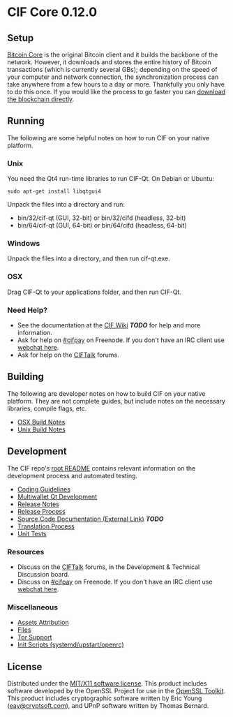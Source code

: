 CIF Core 0.12.0
=====================

Setup
---------------------
[Bitcoin Core](http://bitcoin.org/en/download) is the original Bitcoin client and it builds the backbone of the network. However, it downloads and stores the entire history of Bitcoin transactions (which is currently several GBs); depending on the speed of your computer and network connection, the synchronization process can take anywhere from a few hours to a day or more. Thankfully you only have to do this once. If you would like the process to go faster you can [download the blockchain directly](bootstrap.md).

Running
---------------------
The following are some helpful notes on how to run CIF on your native platform.

### Unix

You need the Qt4 run-time libraries to run CIF-Qt. On Debian or Ubuntu:

	sudo apt-get install libqtgui4

Unpack the files into a directory and run:

- bin/32/cif-qt (GUI, 32-bit) or bin/32/cifd (headless, 32-bit)
- bin/64/cif-qt (GUI, 64-bit) or bin/64/cifd (headless, 64-bit)



### Windows

Unpack the files into a directory, and then run cif-qt.exe.

### OSX

Drag CIF-Qt to your applications folder, and then run CIF-Qt.

### Need Help?

* See the documentation at the [CIF Wiki](https://en.bitcoin.it/wiki/Main_Page) ***TODO***
for help and more information.
* Ask for help on [#cifpay](http://webchat.freenode.net?channels=cifpay) on Freenode. If you don't have an IRC client use [webchat here](http://webchat.freenode.net?channels=cifpay).
* Ask for help on the [CIFTalk](https://ciftalk.org/) forums.

Building
---------------------
The following are developer notes on how to build CIF on your native platform. They are not complete guides, but include notes on the necessary libraries, compile flags, etc.

- [OSX Build Notes](build-osx.md)
- [Unix Build Notes](build-unix.md)

Development
---------------------
The CIF repo's [root README](https://github.com/cifpay/cif/blob/master/README.md) contains relevant information on the development process and automated testing.

- [Coding Guidelines](coding.md)
- [Multiwallet Qt Development](multiwallet-qt.md)
- [Release Notes](release-notes.md)
- [Release Process](release-process.md)
- [Source Code Documentation (External Link)](https://dev.visucore.com/bitcoin/doxygen/) ***TODO***
- [Translation Process](translation_process.md)
- [Unit Tests](unit-tests.md)

### Resources
* Discuss on the [CIFTalk](https://ciftalk.org/) forums, in the Development & Technical Discussion board.
* Discuss on [#cifpay](http://webchat.freenode.net/?channels=cifpay) on Freenode. If you don't have an IRC client use [webchat here](http://webchat.freenode.net/?channels=cifpay).

### Miscellaneous
- [Assets Attribution](assets-attribution.md)
- [Files](files.md)
- [Tor Support](tor.md)
- [Init Scripts (systemd/upstart/openrc)](init.md)

License
---------------------
Distributed under the [MIT/X11 software license](http://www.opensource.org/licenses/mit-license.php).
This product includes software developed by the OpenSSL Project for use in the [OpenSSL Toolkit](https://www.openssl.org/). This product includes
cryptographic software written by Eric Young ([eay@cryptsoft.com](mailto:eay@cryptsoft.com)), and UPnP software written by Thomas Bernard.
